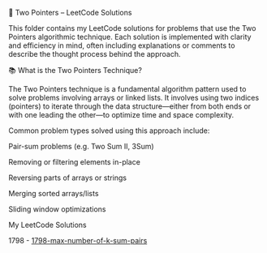 🧭 Two Pointers – LeetCode Solutions

This folder contains my LeetCode solutions for problems that use the Two Pointers algorithmic technique.
Each solution is implemented with clarity and efficiency in mind, often including explanations or comments to describe the thought process behind the approach.

📚 What is the Two Pointers Technique?

The Two Pointers technique is a fundamental algorithm pattern used to solve problems involving arrays or linked lists.
It involves using two indices (pointers) to iterate through the data structure—either from both ends or with one leading the other—to optimize time and space complexity.

Common problem types solved using this approach include:

Pair-sum problems (e.g. Two Sum II, 3Sum)

Removing or filtering elements in-place

Reversing parts of arrays or strings

Merging sorted arrays/lists

Sliding window optimizations


My LeetCode Solutions

1798 - [1798-max-number-of-k-sum-pairs](https://github.com/Milkessa97/Leetcode-Solutions/tree/37a30e4dfbdd6faf5fc1121d385570deed8eb775/1798-max-number-of-k-sum-pairs)
